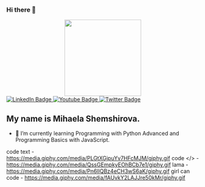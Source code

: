 ### Hi there 👋
<div id="header" align="center">
   <img src="https://media.giphy.com/media/PLGtXGjpuYv7HFcMJM/giphy.gif" width="200"/>
</div>
<div id="badges">
  <a href="www.linkedin.com/in/mihaela-shemshirova">
    <img src="https://img.shields.io/badge/LinkedIn-blue?style=for-the-badge&logo=linkedin&logoColor=white" alt="LinkedIn Badge"/>
  </a>
  <a href="your-youtube-URL">
    <img src="https://img.shields.io/badge/YouTube-red?style=for-the-badge&logo=youtube&logoColor=white" alt="Youtube Badge"/>
  </a>
  <a href="your-twitter-URL">
    <img src="https://img.shields.io/badge/Twitter-blue?style=for-the-badge&logo=twitter&logoColor=white" alt="Twitter Badge"/>
  </a>
</div>

## My name is Mihaela Shemshirova.
- 🌱 I’m currently learning Programming with Python Advanced and Programming Basics with JavaScript.


code text - https://media.giphy.com/media/PLGtXGjpuYv7HFcMJM/giphy.gif
code </> - https://media.giphy.com/media/QssGEmpkyEOhBCb7e1/giphy.gif
lama - https://media.giphy.com/media/Pn6lIQBz4eCH3wS6aK/giphy.gif
girl can code - https://media.giphy.com/media/fAUvkY2LAJJre50kMr/giphy.gif
